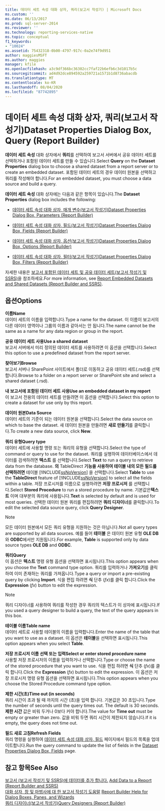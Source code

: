 ```yaml
---
title: 데이터 세트 속성 대화 상자, 쿼리(보고서 작성기) | Microsoft Docs
ms.custom: ''
ms.date: 06/13/2017
ms.prod: sql-server-2014
ms.reviewer: ''
ms.technology: reporting-services-native
ms.topic: conceptual
f1_keywords:
- "10024"
ms.assetid: 75432318-0b00-4797-917c-0a2e74f9d951
author: maggiesMSFT
ms.author: maggies
manager: kfile
ms.openlocfilehash: a3c9df366bc36302cc7faf22b6efb6c3d1017b5c
ms.sourcegitcommit: ad4d92dce894592a259721a1571b1d8736abacdb
ms.translationtype: MT
ms.contentlocale: ko-KR
ms.lasthandoff: 08/04/2020
ms.locfileid: "87742895"
---
```

# <a name="dataset-properties-dialog-box-query-report-builder"></a><span data-ttu-id="fdec3-102">데이터 세트 속성 대화 상자, 쿼리(보고서 작성기)</span><span class="sxs-lookup"><span data-stu-id="fdec3-102">Dataset Properties Dialog Box, Query (Report Builder)</span></span>
  <span data-ttu-id="fdec3-103">**데이터 세트 속성** 대화 상자에서 **쿼리**를 선택하여 보고서 서버에서 공유 데이터 세트를 선택하거나 포함된 데이터 세트를 만들 수 있습니다.</span><span class="sxs-lookup"><span data-stu-id="fdec3-103">Select **Query** on the **Dataset Properties** dialog box to choose a shared dataset from a report server or to create an embedded dataset.</span></span> <span data-ttu-id="fdec3-104">포함된 데이터 세트의 경우 데이터 원본을 선택하고 쿼리를 작성해야 합니다.</span><span class="sxs-lookup"><span data-stu-id="fdec3-104">For an embedded dataset, you must choose a data source and build a query.</span></span>  
  
 <span data-ttu-id="fdec3-105">**데이터 세트 속성** 대화 상자에는 다음과 같은 항목이 있습니다.</span><span class="sxs-lookup"><span data-stu-id="fdec3-105">The **Dataset Properties** dialog box includes the following:</span></span>  
  
-   [<span data-ttu-id="fdec3-106">데이터 세트 속성 대화 상자, 매개 변수&#40;보고서 작성기&#41;</span><span class="sxs-lookup"><span data-stu-id="fdec3-106">Dataset Properties Dialog Box, Parameters &#40;Report Builder&#41;</span></span>](../dataset-properties-dialog-box-parameters-report-builder.md)  
  
-   [<span data-ttu-id="fdec3-107">데이터 세트 속성 대화 상자, 필드&#40;보고서 작성기&#41;</span><span class="sxs-lookup"><span data-stu-id="fdec3-107">Dataset Properties Dialog Box, Fields &#40;Report Builder&#41;</span></span>](../dataset-properties-dialog-box-fields-report-builder.md)  
  
-   [<span data-ttu-id="fdec3-108">데이터 세트 속성 대화 상자, 옵션&#40;보고서 작성기&#41;</span><span class="sxs-lookup"><span data-stu-id="fdec3-108">Dataset Properties Dialog Box, Options &#40;Report Builder&#41;</span></span>](dataset-properties-dialog-box-options-report-builder.md)  
  
-   [<span data-ttu-id="fdec3-109">데이터 세트 속성 대화 상자, 필터&#40;보고서 작성기&#41;</span><span class="sxs-lookup"><span data-stu-id="fdec3-109">Dataset Properties Dialog Box, Filters &#40;Report Builder&#41;</span></span>](../dataset-properties-dialog-box-filters-report-builder.md)  
  
 <span data-ttu-id="fdec3-110">자세한 내용은 [보고서 포함된 데이터 세트 및 공유 데이터 세트&#40;보고서 작성기 및 SSRS&#41;](report-embedded-datasets-and-shared-datasets-report-builder-and-ssrs.md)을 참조하세요.</span><span class="sxs-lookup"><span data-stu-id="fdec3-110">For more information, see [Report Embedded Datasets and Shared Datasets &#40;Report Builder and SSRS&#41;](report-embedded-datasets-and-shared-datasets-report-builder-and-ssrs.md).</span></span>  
  
## <a name="options"></a><span data-ttu-id="fdec3-111">옵션</span><span class="sxs-lookup"><span data-stu-id="fdec3-111">Options</span></span>  
 <span data-ttu-id="fdec3-112">**이름**</span><span class="sxs-lookup"><span data-stu-id="fdec3-112">**Name**</span></span>  
 <span data-ttu-id="fdec3-113">데이터 세트의 이름을 입력합니다.</span><span class="sxs-lookup"><span data-stu-id="fdec3-113">Type a name for the dataset.</span></span> <span data-ttu-id="fdec3-114">이 이름이 보고서의 다른 데이터 영역이나 그룹의 이름과 같아서는 안 됩니다.</span><span class="sxs-lookup"><span data-stu-id="fdec3-114">The name cannot be the same as a name for any data region or group in the report.</span></span>  
  
 <span data-ttu-id="fdec3-115">**공유 데이터 세트 사용**</span><span class="sxs-lookup"><span data-stu-id="fdec3-115">**Use a shared dataset**</span></span>  
 <span data-ttu-id="fdec3-116">보고서 서버에서 미리 정의된 데이터 세트를 사용하려면 이 옵션을 선택합니다.</span><span class="sxs-lookup"><span data-stu-id="fdec3-116">Select this option to use a predefined dataset from the report server.</span></span>  
  
 <span data-ttu-id="fdec3-117">**찾아보기**</span><span class="sxs-lookup"><span data-stu-id="fdec3-117">**Browse**</span></span>  
 <span data-ttu-id="fdec3-118">보고서 서버나 SharePoint 사이트에서 폴더로 이동하고 공유 데이터 세트(.rsd)를 선택합니다.</span><span class="sxs-lookup"><span data-stu-id="fdec3-118">Browse to a folder on a report server or SharePoint site and select a shared dataset (.rsd).</span></span>  
  
 <span data-ttu-id="fdec3-119">**내 보고서에 포함된 데이터 세트 사용**</span><span class="sxs-lookup"><span data-stu-id="fdec3-119">**Use an embedded dataset in my report**</span></span>  
 <span data-ttu-id="fdec3-120">이 보고서 전용의 데이터 세트를 만들려면 이 옵션을 선택합니다.</span><span class="sxs-lookup"><span data-stu-id="fdec3-120">Select this option to create a dataset for use only by this report.</span></span>  
  
 <span data-ttu-id="fdec3-121">**데이터 원본**</span><span class="sxs-lookup"><span data-stu-id="fdec3-121">**Data Source**</span></span>  
 <span data-ttu-id="fdec3-122">데이터 세트의 기준이 되는 데이터 원본을 선택합니다.</span><span class="sxs-lookup"><span data-stu-id="fdec3-122">Select the data source on which to base the dataset.</span></span> <span data-ttu-id="fdec3-123">새 데이터 원본을 만들려면 **새로 만들기**를 클릭합니다.</span><span class="sxs-lookup"><span data-stu-id="fdec3-123">To create a new data source, click **New**.</span></span>  
  
 <span data-ttu-id="fdec3-124">**쿼리 유형**</span><span class="sxs-lookup"><span data-stu-id="fdec3-124">**Query type**</span></span>  
 <span data-ttu-id="fdec3-125">데이터 세트에 사용할 명령 또는 쿼리의 유형을 선택합니다.</span><span class="sxs-lookup"><span data-stu-id="fdec3-125">Select the type of command or query to use for the dataset.</span></span> <span data-ttu-id="fdec3-126">쿼리를 실행하여 데이터베이스에서 데이터를 검색하려면 **텍스트** 를 선택합니다.</span><span class="sxs-lookup"><span data-stu-id="fdec3-126">Select **Text** to run a query to retrieve data from the database.</span></span> <span data-ttu-id="fdec3-127">**의** TableDirect **기능을 사용하여 테이블 내의 모든 필드를 선택하려면** 테이블 [!INCLUDE[ssNoVersion](../../includes/ssnoversion-md.md)] 을 선택합니다.</span><span class="sxs-lookup"><span data-stu-id="fdec3-127">Select **Table** to use the **TableDirect** feature of [!INCLUDE[ssNoVersion](../../includes/ssnoversion-md.md)] to select all the fields within a table.</span></span> <span data-ttu-id="fdec3-128">저장 프로시저를 이름으로 실행하려면 **저장 프로시저** 를 선택합니다.</span><span class="sxs-lookup"><span data-stu-id="fdec3-128">Select **Stored Procedure** to run a stored procedure by name.</span></span> <span data-ttu-id="fdec3-129">기본값은**텍스트** 이며 대부분의 쿼리에 사용됩니다.</span><span class="sxs-lookup"><span data-stu-id="fdec3-129">**Text** is selected by default and is used for most queries.</span></span> <span data-ttu-id="fdec3-130">선택한 데이터 원본 쿼리를 편집하려면 **쿼리 디자이너**를 클릭합니다.</span><span class="sxs-lookup"><span data-stu-id="fdec3-130">To edit the selected data source query, click **Query Designer**.</span></span>  
  
> [!NOTE]  
>  <span data-ttu-id="fdec3-131">모든 데이터 원본에서 모든 쿼리 유형을 지원하는 것은 아닙니다.</span><span class="sxs-lookup"><span data-stu-id="fdec3-131">Not all query types are supported by all data sources.</span></span> <span data-ttu-id="fdec3-132">예를 들어 **테이블** 은 데이터 원본 유형 **OLE DB** 와 **ODBC**에서만 지원됩니다.</span><span class="sxs-lookup"><span data-stu-id="fdec3-132">For example, **Table** is supported only by data source types **OLE DB** and **ODBC**.</span></span>  
  
 <span data-ttu-id="fdec3-133">**쿼리**</span><span class="sxs-lookup"><span data-stu-id="fdec3-133">**Query**</span></span>  
 <span data-ttu-id="fdec3-134">이 옵션은 **텍스트** 명령 유형 옵션을 선택하면 표시됩니다.</span><span class="sxs-lookup"><span data-stu-id="fdec3-134">This option appears when you choose the **Text** command type option.</span></span> <span data-ttu-id="fdec3-135">쿼리를 입력하거나 **가져오기**를 클릭하여 이미 존재하는 쿼리를 가져옵니다.</span><span class="sxs-lookup"><span data-stu-id="fdec3-135">Type a query or import a pre-existing query by clicking **Import**.</span></span> <span data-ttu-id="fdec3-136">식을 편집 하려면 **식** 단추 (*fx*)를 클릭 합니다.</span><span class="sxs-lookup"><span data-stu-id="fdec3-136">Click the **Expression** (*fx*) button to edit the expression.</span></span>  
  
> [!NOTE]  
>  <span data-ttu-id="fdec3-137">쿼리 디자이너를 사용하여 쿼리를 작성한 경우 쿼리의 텍스트가 이 상자에 표시됩니다.</span><span class="sxs-lookup"><span data-stu-id="fdec3-137">If you used a query designer to build a query, the text of the query appears in this box.</span></span>  
  
 <span data-ttu-id="fdec3-138">**테이블 이름**</span><span class="sxs-lookup"><span data-stu-id="fdec3-138">**Table name**</span></span>  
 <span data-ttu-id="fdec3-139">데이터 세트로 사용할 테이블의 이름을 입력합니다.</span><span class="sxs-lookup"><span data-stu-id="fdec3-139">Enter the name of the table that you want to use as a dataset.</span></span> <span data-ttu-id="fdec3-140">이 옵션은 **테이블**을 선택하면 표시됩니다.</span><span class="sxs-lookup"><span data-stu-id="fdec3-140">This option appears when you select **Table**.</span></span>  
  
 <span data-ttu-id="fdec3-141">**저장 프로시저 이름 선택 또는 입력**</span><span class="sxs-lookup"><span data-stu-id="fdec3-141">**Select or enter stored procedure name**</span></span>  
 <span data-ttu-id="fdec3-142">사용할 저장 프로시저의 이름을 입력하거나 선택합니다.</span><span class="sxs-lookup"><span data-stu-id="fdec3-142">Type or choose the name of the stored procedure that you want to use.</span></span> <span data-ttu-id="fdec3-143">식을 편집 하려면 **식** 단추 (*fx*)를 클릭 합니다.</span><span class="sxs-lookup"><span data-stu-id="fdec3-143">Click the **Expression** (*fx*) button to edit the expression.</span></span> <span data-ttu-id="fdec3-144">이 옵션은 저장 프로시저 명령 유형 옵션을 선택하면 표시됩니다.</span><span class="sxs-lookup"><span data-stu-id="fdec3-144">This option appears when you choose the Stored Procedure command type option.</span></span>  
  
 <span data-ttu-id="fdec3-145">**제한 시간(초)**</span><span class="sxs-lookup"><span data-stu-id="fdec3-145">**Time out (in seconds)**</span></span>  
 <span data-ttu-id="fdec3-146">쿼리 시간이 초과 될 때 까지의 시간 (초)을 입력 합니다. 기본값은 30 초입니다.</span><span class="sxs-lookup"><span data-stu-id="fdec3-146">Type the number of seconds until the query times out. The default is 30 seconds.</span></span> <span data-ttu-id="fdec3-147">**제한 시간** 값은 비워 두거나 0보다 커야 합니다.</span><span class="sxs-lookup"><span data-stu-id="fdec3-147">The value for **Time out** must be empty or greater than zero.</span></span> <span data-ttu-id="fdec3-148">값을 비워 두면 쿼리 시간이 제한되지 않습니다.</span><span class="sxs-lookup"><span data-stu-id="fdec3-148">If it is empty, the query does not time out.</span></span>  
  
 <span data-ttu-id="fdec3-149">**필드 새로 고침**</span><span class="sxs-lookup"><span data-stu-id="fdec3-149">**Refresh Fields**</span></span>  
 <span data-ttu-id="fdec3-150">쿼리 명령을 실행하여 [데이터 세트 속성 대화 상자, 필드](../dataset-properties-dialog-box-fields-report-builder.md) 페이지에서 필드의 목록을 업데이트합니다.</span><span class="sxs-lookup"><span data-stu-id="fdec3-150">Run the query command to update the list of fields in the [Dataset Properties Dialog Box, Fields](../dataset-properties-dialog-box-fields-report-builder.md) page.</span></span>  
  
## <a name="see-also"></a><span data-ttu-id="fdec3-151">참고 항목</span><span class="sxs-lookup"><span data-stu-id="fdec3-151">See Also</span></span>  
 <span data-ttu-id="fdec3-152">[보고서 &#40;보고서 작성기 및 SSRS&#41;에 데이터를 추가 합니다.](report-datasets-ssrs.md) </span><span class="sxs-lookup"><span data-stu-id="fdec3-152">[Add Data to a Report &#40;Report Builder and SSRS&#41;](report-datasets-ssrs.md) </span></span>  
 <span data-ttu-id="fdec3-153">[대화 상자, 창 및 마법사에 대 한 보고서 작성기 도움말](../report-builder-help-for-dialog-boxes-panes-and-wizards.md) </span><span class="sxs-lookup"><span data-stu-id="fdec3-153">[Report Builder Help for Dialog Boxes, Panes, and Wizards](../report-builder-help-for-dialog-boxes-panes-and-wizards.md) </span></span>  
 [<span data-ttu-id="fdec3-154">쿼리 디자이너&#40;보고서 작성기&#41;</span><span class="sxs-lookup"><span data-stu-id="fdec3-154">Query Designers &#40;Report Builder&#41;</span></span>](../query-designers-report-builder.md)  
  
  
